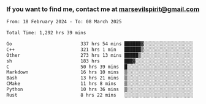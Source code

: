 ### If you want to find me, contact me at marsevilspirit@gmail.com

<!--
**marsevilspirit/marsevilspirit** is a ✨ _special_ ✨ repository because its `README.md` (this file) appears on your GitHub profile.

Here are some ideas to get you started:

- 🔭 I’m currently working on ...
- 🌱 I’m currently learning ...
- 👯 I’m looking to collaborate on ...
- 🤔 I’m looking for help with ...
- 💬 Ask me about ...
- 📫 How to reach me: ...
- 😄 Pronouns: ...
- ⚡ Fun fact: ...
-->
<!--START_SECTION:waka-->

```txt
From: 18 February 2024 - To: 08 March 2025

Total Time: 1,292 hrs 39 mins

Go                         337 hrs 54 mins ██████▓░░░░░░░░░░░░░░░░░░   26.14 %
C++                        321 hrs 1 min   ██████▒░░░░░░░░░░░░░░░░░░   24.83 %
Other                      273 hrs 13 mins █████▒░░░░░░░░░░░░░░░░░░░   21.14 %
sh                         183 hrs         ███▓░░░░░░░░░░░░░░░░░░░░░   14.16 %
C                          50 hrs 39 mins  █░░░░░░░░░░░░░░░░░░░░░░░░   03.92 %
Markdown                   16 hrs 10 mins  ▒░░░░░░░░░░░░░░░░░░░░░░░░   01.25 %
Bash                       13 hrs 21 mins  ▒░░░░░░░░░░░░░░░░░░░░░░░░   01.03 %
CMake                      11 hrs 8 mins   ▒░░░░░░░░░░░░░░░░░░░░░░░░   00.86 %
Python                     10 hrs 36 mins  ▒░░░░░░░░░░░░░░░░░░░░░░░░   00.82 %
Rust                       8 hrs 22 mins   ░░░░░░░░░░░░░░░░░░░░░░░░░   00.65 %
```

<!--END_SECTION:waka-->
